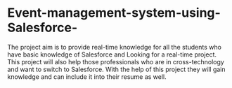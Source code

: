 # Event-management-system-using-Salesforce-
The project aim is to provide real-time knowledge for all the students who have basic knowledge of Salesforce and Looking for a real-time project. This project will also help those professionals who are in cross-technology and want to switch to Salesforce. With the help of this project they will gain knowledge and can include it into their resume as well.
